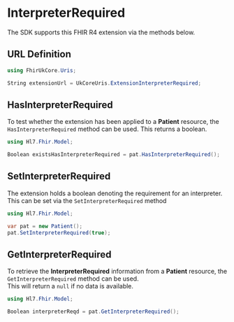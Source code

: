 ---
---

# InterpreterRequired

The SDK supports this FHIR R4 extension via the methods below.

  
## URL Definition

``` csharp
using FhirUkCore.Uris;

String extensionUrl = UkCoreUris.ExtensionInterpreterRequired;
```
## HasInterpreterRequired

To test whether the extension has been applied to a **Patient** resource, the `HasInterpreterRequired` method can be used. This returns a boolean.
``` csharp
using Hl7.Fhir.Model;

Boolean existsHasInterpreterRequired = pat.HasInterpreterRequired();
```

## SetInterpreterRequired

The extension holds a boolean denoting the requirement for an interpreter. This can be set via the `SetInterpreterRequired` method

``` csharp
using Hl7.Fhir.Model;

var pat = new Patient();
pat.SetInterpreterRequired(true);
```

## GetInterpreterRequired

To retrieve the **InterpreterRequired** information from a **Patient** resource, the `GetInterpreterRequired` method can be used.  
This will return a `null` if no data is available.
``` csharp
using Hl7.Fhir.Model;

Boolean interpreterReqd = pat.GetInterpreterRequired();
```